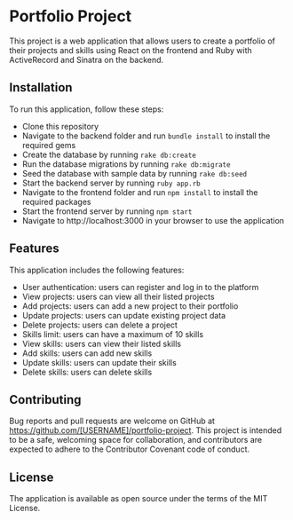 # Portfolio Project
This project is a web application that allows users to create a portfolio of their projects and skills using React on the frontend and Ruby with ActiveRecord and Sinatra on the backend.

## Installation
To run this application, follow these steps:

- Clone this repository
- Navigate to the backend folder and run `bundle install` to install the required gems
- Create the database by running `rake db:create`
- Run the database migrations by running `rake db:migrate`
- Seed the database with sample data by running `rake db:seed`
- Start the backend server by running `ruby app.rb`
- Navigate to the frontend folder and run `npm install` to install the required packages
- Start the frontend server by running `npm start`
- Navigate to http://localhost:3000 in your browser to use the application

## Features
This application includes the following features:

- User authentication: users can register and log in to the platform
- View projects: users can view all their listed projects
- Add projects: users can add a new project to their portfolio
- Update projects: users can update existing project data
- Delete projects: users can delete a project
- Skills limit: users can have a maximum of 10 skills
- View skills: users can view their listed skills
- Add skills: users can add new skills
- Update skills: users can update their skills
- Delete skills: users can delete skills

## Contributing
Bug reports and pull requests are welcome on GitHub at https://github.com/[USERNAME]/portfolio-project. This project is intended to be a safe, welcoming space for collaboration, and contributors are expected to adhere to the Contributor Covenant code of conduct.

## License
The application is available as open source under the terms of the MIT License.
